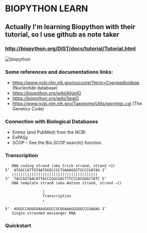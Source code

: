 # BIOPYTHON LEARN
## Actually I'm learning Biopython with their tutorial, so I use github as  note taker
### http://biopython.org/DIST/docs/tutorial/Tutorial.html
![biopython](http://biopython.org/DIST/docs/tutorial/images/biopython_logo.svg)


### Some references and documentations links:
- https://www.ncbi.nlm.nih.gov/nuccore/?term=Cypripedioideae (Nucleotide database)
- https://biopython.org/wiki/AlignIO
- https://biopython.org/wiki/SeqIO
- https://www.ncbi.nlm.nih.gov/Taxonomy/Utils/wprintgc.cgi (The Genetics Code)

### Connection with Biological Databases
- Entrez (and PubMed) from the NCBI
- ExPASy
- SCOP – See the Bio.SCOP.search() function.


### Transcription 

 ```
 	DNA coding strand (aka Crick strand, strand +1)	 
5’	ATGGCCATTGTAATGGGCCGCTGAAAGGGTGCCCGATAG	3’
 	|||||||||||||||||||||||||||||||||||||||	 
3’	TACCGGTAACATTACCCGGCGACTTTCCCACGGGCTATC	5’
 	DNA template strand (aka Watson strand, strand −1)	 
 
                  |	 
                  Transcription	 
                  ↓	 

5’	AUGGCCAUUGUAAUGGGCCGCUGAAAGGGUGCCCGAUAG	3’
 	Single stranded messenger RNA

```

### Quickstart
